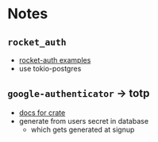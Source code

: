 # Notes

## `rocket_auth`

* [rocket-auth examples](https://github.com/tvallotton/rocket_auth/blob/master/examples/tokio_postgres.rs)
* use tokio-postgres


## `google-authenticator` -> totp

* [docs for crate](https://lib.rs/crates/google-authenticator)
* generate from users secret in database
  * which gets generated at signup
